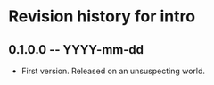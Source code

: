 # Revision history for intro

## 0.1.0.0 -- YYYY-mm-dd

* First version. Released on an unsuspecting world.
